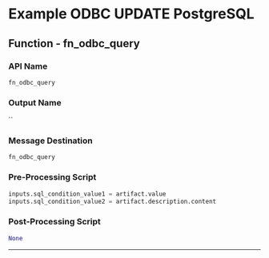 <!--
    DO NOT MANUALLY EDIT THIS FILE
    THIS FILE IS AUTOMATICALLY GENERATED WITH resilient-sdk codegen
-->

# Example ODBC UPDATE PostgreSQL

## Function - fn_odbc_query

### API Name
`fn_odbc_query`

### Output Name
``

### Message Destination
`fn_odbc_query`

### Pre-Processing Script
```python
inputs.sql_condition_value1 = artifact.value
inputs.sql_condition_value2 = artifact.description.content
```

### Post-Processing Script
```python
None
```

---

